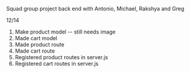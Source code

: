 Squad group project back end with Antonio, Michael, Rakshya and Greg

12/14
1. Make product model -- still needs image
2. Made cart model
3. Made product route
4. Made cart route
5. Registered product routes in server.js
6. Registered cart routes in server.js
